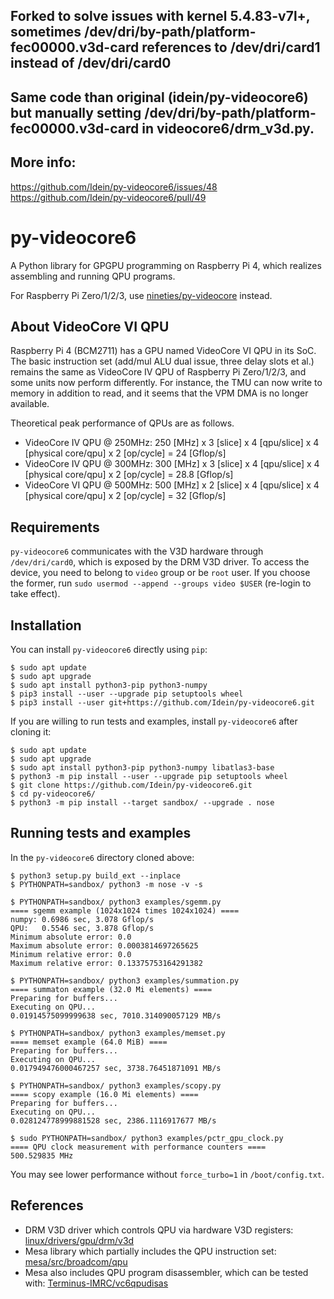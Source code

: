 ## Forked to solve issues with kernel 5.4.83-v7l+, sometimes /dev/dri/by-path/platform-fec00000.v3d-card references to /dev/dri/card1 instead of /dev/dri/card0
## Same code than original (idein/py-videocore6) but manually setting /dev/dri/by-path/platform-fec00000.v3d-card in videocore6/drm_v3d.py.
## More info: 
https://github.com/Idein/py-videocore6/issues/48
https://github.com/Idein/py-videocore6/pull/49

# py-videocore6

A Python library for GPGPU programming on Raspberry Pi 4, which realizes
assembling and running QPU programs.

For Raspberry Pi Zero/1/2/3, use
[nineties/py-videocore](https://github.com/nineties/py-videocore) instead.


## About VideoCore VI QPU

Raspberry Pi 4 (BCM2711) has a GPU named VideoCore VI QPU in its SoC.
The basic instruction set (add/mul ALU dual issue, three delay slots et al.)
remains the same as VideoCore IV QPU of Raspberry Pi Zero/1/2/3, and some units
now perform differently.
For instance, the TMU can now write to memory in addition to read, and it seems
that the VPM DMA is no longer available.

Theoretical peak performance of QPUs are as follows.

- VideoCore IV QPU @ 250MHz: 250 [MHz] x 3 [slice] x 4 [qpu/slice] x 4 [physical core/qpu] x 2 [op/cycle] = 24 [Gflop/s]
- VideoCore IV QPU @ 300MHz: 300 [MHz] x 3 [slice] x 4 [qpu/slice] x 4 [physical core/qpu] x 2 [op/cycle] = 28.8 [Gflop/s]
- VideoCore VI QPU @ 500MHz: 500 [MHz] x 2 [slice] x 4 [qpu/slice] x 4 [physical core/qpu] x 2 [op/cycle] = 32 [Gflop/s]


## Requirements

`py-videocore6` communicates with the V3D hardware through `/dev/dri/card0`,
which is exposed by the DRM V3D driver.
To access the device, you need to belong to `video` group or be `root` user.
If you choose the former, run `sudo usermod --append --groups video $USER`
(re-login to take effect).


## Installation

You can install `py-videocore6` directly using `pip`:

```console
$ sudo apt update
$ sudo apt upgrade
$ sudo apt install python3-pip python3-numpy
$ pip3 install --user --upgrade pip setuptools wheel
$ pip3 install --user git+https://github.com/Idein/py-videocore6.git
```

If you are willing to run tests and examples, install `py-videocore6` after
cloning it:

```console
$ sudo apt update
$ sudo apt upgrade
$ sudo apt install python3-pip python3-numpy libatlas3-base
$ python3 -m pip install --user --upgrade pip setuptools wheel
$ git clone https://github.com/Idein/py-videocore6.git
$ cd py-videocore6/
$ python3 -m pip install --target sandbox/ --upgrade . nose
```


## Running tests and examples

In the `py-videocore6` directory cloned above:

```console
$ python3 setup.py build_ext --inplace
$ PYTHONPATH=sandbox/ python3 -m nose -v -s
```

```console
$ PYTHONPATH=sandbox/ python3 examples/sgemm.py
==== sgemm example (1024x1024 times 1024x1024) ====
numpy: 0.6986 sec, 3.078 Gflop/s
QPU:   0.5546 sec, 3.878 Gflop/s
Minimum absolute error: 0.0
Maximum absolute error: 0.0003814697265625
Minimum relative error: 0.0
Maximum relative error: 0.13375753164291382
```

```console
$ PYTHONPATH=sandbox/ python3 examples/summation.py
==== summaton example (32.0 Mi elements) ====
Preparing for buffers...
Executing on QPU...
0.01914575099999638 sec, 7010.314090057129 MB/s
```

```console
$ PYTHONPATH=sandbox/ python3 examples/memset.py
==== memset example (64.0 MiB) ====
Preparing for buffers...
Executing on QPU...
0.017949476000467257 sec, 3738.76451871091 MB/s
```

```console
$ PYTHONPATH=sandbox/ python3 examples/scopy.py
==== scopy example (16.0 Mi elements) ====
Preparing for buffers...
Executing on QPU...
0.028124778999881528 sec, 2386.1116917677 MB/s
```

```console
$ sudo PYTHONPATH=sandbox/ python3 examples/pctr_gpu_clock.py
==== QPU clock measurement with performance counters ====
500.529835 MHz
```

You may see lower performance without `force_turbo=1` in `/boot/config.txt`.


## References

- DRM V3D driver which controls QPU via hardware V3D registers: [linux/drivers/gpu/drm/v3d](https://git.kernel.org/pub/scm/linux/kernel/git/stable/linux.git/tree/drivers/gpu/drm/v3d)
- Mesa library which partially includes the QPU instruction set: [mesa/src/broadcom/qpu](https://gitlab.freedesktop.org/mesa/mesa/tree/master/src/broadcom/qpu)
- Mesa also includes QPU program disassembler, which can be tested with: [Terminus-IMRC/vc6qpudisas](https://github.com/Terminus-IMRC/vc6qpudisas)
